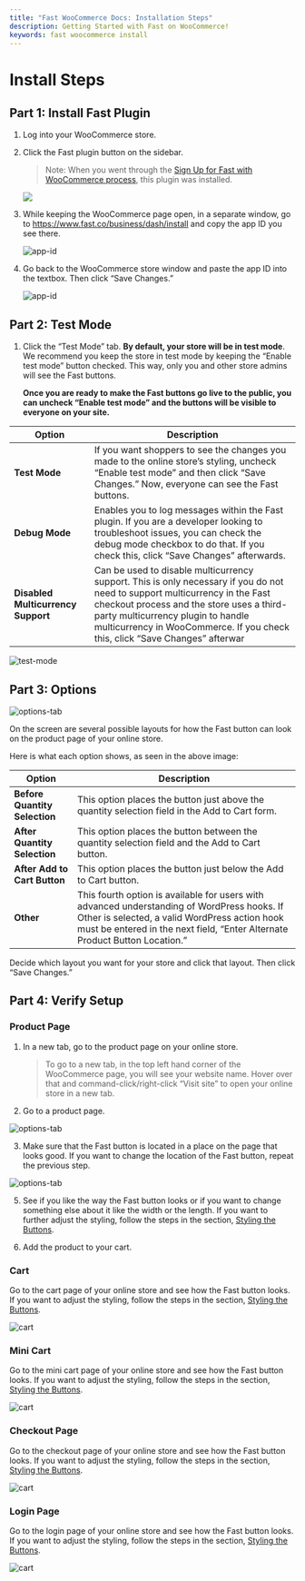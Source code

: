```yaml
---
title: "Fast WooCommerce Docs: Installation Steps"
description: Getting Started with Fast on WooCommerce!
keywords: fast woocommerce install
---
```


# Install Steps

## Part 1: Install Fast Plugin

1. Log into your WooCommerce store.
2. Click the Fast plugin button on the sidebar.

   > Note: When you went through the [Sign Up for Fast with WooCommerce process](/developer-portal/for-developers/woocommerce/pre-install/sign-up-as-a-seller/), this plugin was installed.

   <img src="./images/woocommerce-install1.png"/>

3. While keeping the WooCommerce page open, in a separate window, go to https://www.fast.co/business/dash/install and copy the app ID you see there.

   ![app-id](images/woocommerce-install2.png)

4. Go back to the WooCommerce store window and paste the app ID into the textbox. Then click “Save Changes.”

   ![app-id](images/woocommerce-install3.png)

## Part 2: Test Mode

1. Click the “Test Mode” tab.
   **By default, your store will be in test mode**. We recommend you keep the store in test mode by keeping the “Enable test mode” button checked. This way, only you and other store admins will see the Fast buttons.

   **Once you are ready to make the Fast buttons go live to the public, you can uncheck “Enable test mode” and the buttons will be visible to everyone on your site.**

| Option                             | Description                                                                                                                                                                                                                                                                                  |
| ---------------------------------- | -------------------------------------------------------------------------------------------------------------------------------------------------------------------------------------------------------------------------------------------------------------------------------------------- |
| **Test Mode**                      | If you want shoppers to see the changes you made to the online store’s styling, uncheck “Enable test mode” and then click “Save Changes.” Now, everyone can see the Fast buttons.                                                                                                            |
| **Debug Mode**                     | Enables you to log messages within the Fast plugin. If you are a developer looking to troubleshoot issues, you can check the debug mode checkbox to do that. If you check this, click “Save Changes” afterwards.                                                                             |
| **Disabled Multicurrency Support** | Can be used to disable multicurrency support. This is only necessary if you do not need to support multicurrency in the Fast checkout process and the store uses a third-party multicurrency plugin to handle multicurrency in WooCommerce. If you check this, click “Save Changes” afterwar |

![test-mode](images/woocommerce-install4.png)

## Part 3: Options

![options-tab](images/woocommerce-install5.png)

On the screen are several possible layouts for how the Fast button can look on the product page of your online store.

Here is what each option shows, as seen in the above image:

| Option                        | Description                                                                                                                                                                                                                 |
| ----------------------------- | --------------------------------------------------------------------------------------------------------------------------------------------------------------------------------------------------------------------------- |
| **Before Quantity Selection** | This option places the button just above the quantity selection field in the Add to Cart form.                                                                                                                              |
| **After Quantity Selection**  | This option places the button between the quantity selection field and the Add to Cart button.                                                                                                                              |
| **After Add to Cart Button**  | This option places the button just below the Add to Cart button.                                                                                                                                                            |
| **Other**                     | This fourth option is available for users with advanced understanding of WordPress hooks. If Other is selected, a valid WordPress action hook must be entered in the next field, “Enter Alternate Product Button Location.” |

Decide which layout you want for your store and click that layout. Then click “Save Changes.”

## Part 4: Verify Setup

### Product Page

1. In a new tab, go to the product page on your online store.

   > To go to a new tab, in the top left hand corner of the WooCommerce page, you will see your website name. Hover over that and command-click/right-click “Visit site” to open your online store in a new tab.

2. Go to a product page.

![options-tab](images/woocommerce-install6.png)

3. Make sure that the Fast button is located in a place on the page that looks good. If you want to change the location of the Fast button, repeat the previous step.

![options-tab](images/woocommerce-install7.png)

5. See if you like the way the Fast button looks or if you want to change something else about it like the width or the length. If you want to further adjust the styling, follow the steps in the section, [Styling the Buttons](/developer-portal/for-developers/woocommerce/customization/custom-checkout-button-styling/).

6. Add the product to your cart.

### Cart

Go to the cart page of your online store and see how the Fast button looks. If you want to adjust the styling, follow the steps in the section, [Styling the Buttons](/developer-portal/for-developers/woocommerce/customization/custom-checkout-button-styling/).

![cart](images/woocommerce-install8.png)

### Mini Cart

Go to the mini cart page of your online store and see how the Fast button looks. If you want to adjust the styling, follow the steps in the section, [Styling the Buttons](/developer-portal/for-developers/woocommerce/customization/custom-checkout-button-styling/).

![cart](images/woocommerce-install9.png)

### Checkout Page

Go to the checkout page of your online store and see how the Fast button looks. If you want to adjust the styling, follow the steps in the section, [Styling the Buttons](/developer-portal/for-developers/woocommerce/customization/custom-checkout-button-styling/).

![cart](images/woocommerce-install10.png)

### Login Page

Go to the login page of your online store and see how the Fast button looks. If you want to adjust the styling, follow the steps in the section, [Styling the Buttons](/developer-portal/for-developers/woocommerce/customization/custom-checkout-button-styling/).

![cart](images/woocommerce-install11.png)
